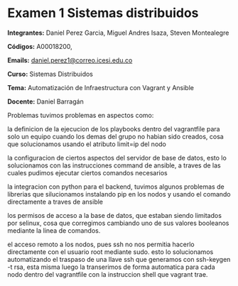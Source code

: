 # Examen 1 Sistemas distribuidos

 **Integrantes:** Daniel Perez Garcia, Miguel Andres Isaza, Steven Montealegre

 **Códigos:** A00018200,

 **Emails:** daniel.perez1@correo.icesi.edu.co

 **Curso:** Sistemas Distribuidos

 **Tema:**  Automatización de Infraestructura con Vagrant y Ansible

 **Docente:** Daniel Barragán
 
 
 
 Problemas
 tuvimos problemas en aspectos como:
 
 la definicion de la ejecucion de los playbooks dentro del vagrantfile para solo un equipo cuando los demas del grupo no habian sido creados, cosa que solucionamos usando el atributo limit=ip del nodo
 
 la configuracion de ciertos aspectos del servidor de base de datos, esto lo solucionamos con las instrucciones command de ansible, a traves de las cuales pudimos ejecutar ciertos comandos necesarios
 
 la integracion con python para el backend, tuvimos algunos problemas de librerias que silucionamos instalando pip en los nodos y usando el comando directamente a traves de ansible
 
 los permisos de acceso a la base de datos, que estaban siendo limitados por selinux, cosa que corregimos cambiando uno de sus valores booleanos mediante la linea de comandos.
 
el acceso remoto a los nodos, pues ssh no nos permitia hacerlo directamente con el usuario root mediante sudo. esto lo solucionamos automatizando el traspaso de una llave ssh que generamos con ssh-keygen -t rsa, esta misma luego la transerimos de forma automatica para cada nodo dentro del vagrantfile con la instruccion shell que vagrant trae.
